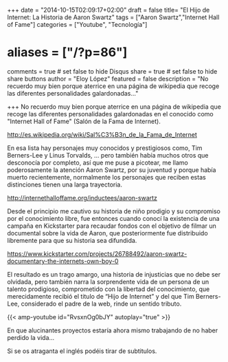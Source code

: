 +++
date = "2014-10-15T02:09:17+02:00"
draft = false
title= "El Hijo de Internet: La Historia de Aaron Swartz"
tags = ["Aaron Swartz","Internet Hall of Fame"]
categories = ["Youtube", "Tecnología"]
# aliases = ["/?p=86"]
comments = true	# set false to hide Disqus
share = true	# set false to hide share buttons
author = "Eloy López"
featured = false
description = "No recuerdo muy bien porque aterrice en una página de wikipedia que recoge las diferentes personalidades galardonadas..."

+++
No recuerdo muy bien porque aterrice en una página de wikipedia que recoge las diferentes personalidades galardonadas en el conocido como "Internet Hall of Fame" (Salón de la Fama de Internet).

<a title="Wikipedia - Internet Hall of Fame" href="http://es.wikipedia.org/wiki/Sal%C3%B3n_de_la_Fama_de_Internet" target="_blank">http://es.wikipedia.org/wiki/Sal%C3%B3n_de_la_Fama_de_Internet</a>

En esa lista hay personajes muy conocidos y prestigiosos como, Tim Berners-Lee y Linus Torvalds, &#8230; pero también había muchos otros que desconocía por completo, así que me puse a picotear, me llamo poderosamente la atención Aaron Swartz, por su juventud y porque había muerto recientemente, normalmente los personajes que reciben estas distinciones tienen una larga trayectoria.

<a title="Aaron Swartz - Posthumous Recipient - INTERNET HALL of FAME INNOVATOR" href="http://internethalloffame.org/inductees/aaron-swartz" target="_blank">http://internethalloffame.org/inductees/aaron-swartz</a>

Desde el principio me cautivo su historia de niño prodigio y su compromiso por el conocimiento libre, fue entonces cuando conocí la existencia de una campaña en Kickstarter para recaudar fondos con el objetivo de filmar un documental sobre la vida de Aaron, que posteriormente fue distribuido libremente para que su historia sea difundida.

<a title="El Hijo de Internet: La Historia de Aaron Swartz" href="https://www.kickstarter.com/projects/26788492/aaron-swartz-documentary-the-internets-own-boy-0" target="_blank">https://www.kickstarter.com/projects/26788492/aaron-swartz-documentary-the-internets-own-boy-0</a>

El resultado es un trago amargo, una historia de injusticias que no debe ser olvidada, pero también narra la sorprendente vida de un persona de un talento prodigioso, comprometido con la libertad del conocimiento, que merecidamente recibió el titulo de &#8220;Hijo de Internet&#8221; y del que Tim Berners-Lee, considerado el padre de la web, rinde un sentido tributo.

{{< amp-youtube id="RvsxnOg0bJY" autoplay="true" >}}

En que alucinantes proyectos estaría ahora mismo trabajando de no haber perdido la vida&#8230;

Si se os atraganta el inglés podéis tirar de subtitulos.
